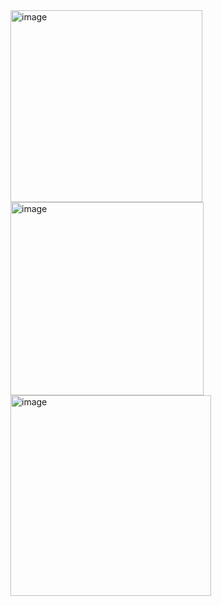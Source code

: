 <img width="307" alt="image" src="https://github.com/user-attachments/assets/36104824-beb0-4c09-ac0f-17d24f2fd1d8" />
<img width="309" alt="image" src="https://github.com/user-attachments/assets/eb3b8dda-66dd-4162-8fee-fed8f69dcc87" />
<img width="321" alt="image" src="https://github.com/user-attachments/assets/66625124-e579-4d50-bbb4-48f1d6250a1b" />

